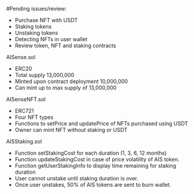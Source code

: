 #Pending issues/review:
- Purchase NFT with USDT
- Staking tokens
- Unstaking tokens
- Detecting NFTs in user wallet
- Review token, NFT and staking contracts

AISense.sol
- ERC20
- Total supply 13,000,000
- Minted upon contract deployment 10,000,000
- Can mint up to max supply of 13,000,000

AISenseNFT.sol
- ERC721
- Four NFT types
- Functions to setPrice and updatePrice of NFTs purchased using USDT
- Owner can mint NFT without staking or USDT

AISStaking.sol

- Function setStakingCost for each duration (1, 3, 6, 12 months)
- Function updateStakingCost in case of price volatility of AIS token.
- Function getUserStakingInfo to display time remaining for staking duration
- User cannot unstake until staking duration is over.
- Once user unstakes, 50% of AIS tokens are sent to burn wallet.
